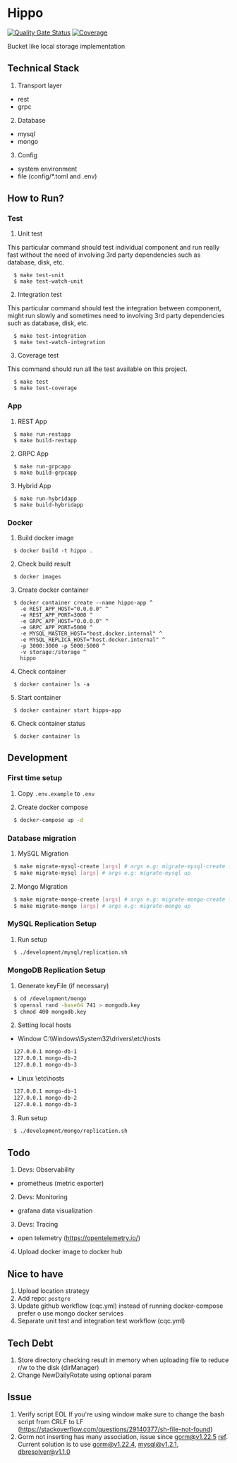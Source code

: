 # Hippo

[![Quality Gate Status](https://sonarcloud.io/api/project_badges/measure?project=go-seidon_hippo&metric=alert_status)](https://sonarcloud.io/summary/new_code?id=go-seidon_hippo)
[![Coverage](https://sonarcloud.io/api/project_badges/measure?project=go-seidon_hippo&metric=coverage)](https://sonarcloud.io/summary/new_code?id=go-seidon_hippo)

Bucket like local storage implementation

## Technical Stack
1. Transport layer
- rest
- grpc
2. Database
- mysql
- mongo
3. Config
- system environment
- file (config/*.toml and .env)

## How to Run?
### Test
1. Unit test

This particular command should test individual component and run really fast without the need of involving 3rd party dependencies such as database, disk, etc.

```
  $ make test-unit
  $ make test-watch-unit
```

2. Integration test

This particular command should test the integration between component, might run slowly and sometimes need to involving 3rd party dependencies such as database, disk, etc.

```
  $ make test-integration
  $ make test-watch-integration
```

3. Coverage test

This command should run all the test available on this project.

```
  $ make test
  $ make test-coverage
```

### App
1. REST App

```
  $ make run-restapp
  $ make build-restapp
```

2. GRPC App

```
  $ make run-grpcapp
  $ make build-grpcapp
```

3. Hybrid App

```
  $ make run-hybridapp
  $ make build-hybridapp
```

### Docker
1. Build docker image
```
  $ docker build -t hippo .
```

2. Check build result
```
  $ docker images
```

3. Create docker container
```
  $ docker container create --name hippo-app ^
    -e REST_APP_HOST="0.0.0.0" ^
    -e REST_APP_PORT=3000 ^
    -e GRPC_APP_HOST="0.0.0.0" ^
    -e GRPC_APP_PORT=5000 ^
    -e MYSQL_MASTER_HOST="host.docker.internal" ^
    -e MYSQL_REPLICA_HOST="host.docker.internal" ^
    -p 3000:3000 -p 5000:5000 ^
    -v storage:/storage ^
    hippo
```

4. Check container
```
  $ docker container ls -a
```

5. Start container
```
  $ docker container start hippo-app
```

6. Check container status
```
  $ docker container ls
```

## Development
### First time setup
1. Copy `.env.example` to `.env`

2. Create docker compose
```bash
  $ docker-compose up -d
```

### Database migration
1. MySQL Migration
```bash
  $ make migrate-mysql-create [args] # args e.g: migrate-mysql-create file-table
  $ make migrate-mysql [args] # args e.g: migrate-mysql up
```

2. Mongo Migration
```bash
  $ make migrate-mongo-create [args] # args e.g: migrate-mongo-create file-table
  $ make migrate-mongo [args] # args e.g: migrate-mongo up
```

### MySQL Replication Setup
1. Run setup
```bash
  $ ./development/mysql/replication.sh
```

### MongoDB Replication Setup
1. Generate keyFile (if necessary)
```bash
  $ cd /development/mongo
  $ openssl rand -base64 741 > mongodb.key
  $ chmod 400 mongodb.key
```

2. Setting local hosts
- Window
C:\Windows\System32\drivers\etc\hosts
```md
  127.0.0.1 mongo-db-1
  127.0.0.1 mongo-db-2
  127.0.0.1 mongo-db-3
```

- Linux
\etc\hosts
```md
  127.0.0.1 mongo-db-1
  127.0.0.1 mongo-db-2
  127.0.0.1 mongo-db-3
```

3. Run setup
```bash
  $ ./development/mongo/replication.sh
```

## Todo
1. Devs: Observability
- prometheus (metric exporter)
2. Devs: Monitoring
- grafana data visualization
3. Devs: Tracing
- open telemetry (https://opentelemetry.io/)

4. Upload docker image to docker hub

## Nice to have
1. Upload location strategy
2. Add repo: `postgre`
3. Update github workflow (cqc.yml) instead of running docker-compose prefer o use mongo docker services
4. Separate unit test and integration test workflow (cqc.yml)

## Tech Debt
1. Store directory checking result in memory when uploading file to reduce r/w to the disk (dirManager)
2. Change NewDailyRotate using optional param

## Issue
1. Verify script EOL
If you're using window make sure to change the bash script from CRLF to LF (https://stackoverflow.com/questions/29140377/sh-file-not-found)
2. Gorm not inserting has many association, issue since gorm@v1.22.5 [ref](https://github.com/go-gorm/gorm/issues/5754). Current solution is to use gorm@v1.22.4, mysql@v1.2.1, dbresolver@v1.1.0

